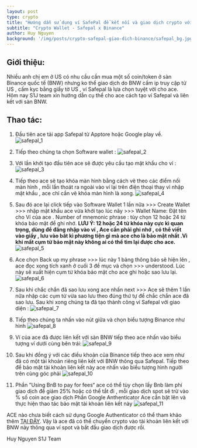 ```yaml
---
layout: post
type: crypto
title: "Hướng dẫn sử dụng ví SafePal để kết nối và giao dịch crypto với sàn Binance quốc tế"
subtitle: "Crypto Wallet - Safepal x Binance"
author: Huy Nguyen
background: '/img/posts/crypto-safepal-giao-dich-binance/safepal_bg.jpg'
---
```


## Giới thiệu:
Nhiều anh chị em ở US có nhu cầu cần mua một số coin/token ở sàn Binance quốc tế (BNW) nhưng ko thể giao dịch do BNW cấm ip truy cập từ US , cấm kyc bằng giấy tờ US , ví Safepal là lựa chọn tuyệt vời cho ace. Hôm nay S1J team xin hướng dẫn cụ thể cho ace cách tạo ví Safepal và liên kết với sàn BNW.

## Thao tác:
1. Đầu tiên ace  tải app Safepal từ Apptore hoặc Google play về.
![safepal_1](/img/posts/crypto-safepal-giao-dich-binance/safepal_1.jpg)

2. Tiếp theo chúng ta chọn Software wallet :
![safepal_2](/img/posts/crypto-safepal-giao-dich-binance/safepal_2.jpg)

3. Với lần khởi tạo đầu tiên ace sẽ được yêu cầu tạo mật khẩu  cho ví :
![safepal_3](/img/posts/crypto-safepal-giao-dich-binance/safepal_3.jpg)

4. Tiếp theo ace sẽ tạo khóa màn hình bằng cách vẽ theo các điểm nối màn hình , mỗi lần thoát ra ngoài vào ví lại trên điện thoại thay vì nhập mật khẩu , ace chỉ cần vẽ khóa màn hình là xong.
![safepal_4](/img/posts/crypto-safepal-giao-dich-binance/safepal_4.jpg)

5. Sau đó ace lại click tiếp vào Software Wallet 1 lần nữa >>>  Create Wallet >>> nhập mật khẩu ace vừa khởi tạo lúc nãy >>> Wallet Name: Đặt tên cho Ví của  ace . Number of mnemonic phrase : tùy chọn 12 hoặc 24 từ khóa bảo mật để ghi nhớ. **LƯU Ý: 12 hoặc 24 từ khóa này cực kì quan trọng, dùng để đăng nhập vào ví , Ace cần phải ghi nhớ , có thể viết vào giấy , lưu vào bât kì phương tiện gì mà ace cho là bảo mật nhất .Vì khi mất cụm từ bảo mật này không ai có thể tìm lại được cho ace.**
![safepal_5](/img/posts/crypto-safepal-giao-dich-binance/safepal_5.jpg)

6. Ace chọn Back up my phrase >>> lúc này 1 bảng thông báo sẽ hiện lên , ace đọc xong tích xanh ở cuối 3 đề mục và chọn >>> understood. Lúc này sẽ xuất hiện cụm từ khóa bảo mật cho ace  ghi hoặc sao lưu lại.
![safepal_6](/img/posts/crypto-safepal-giao-dich-binance/safepal_6.jpg)

7. Sau khi chắc chắn đã sao lưu xong ace nhấn next >>> Ace sẽ thêm 1 lần nữa nhập các cụm từ vừa sao lưu theo đúng thứ tự để chắc chắn ace đã sao lưu. Sau khi xong chúng ta đã tạo thành công ví Safepal với giao diện :
![safepal_7](/img/posts/crypto-safepal-giao-dich-binance/safepal_7.jpg)

8. Tiếp theo chúng ta nhấn vào nút giữa và chọn biểu tượng Binance như hình
![safepal_8](/img/posts/crypto-safepal-giao-dich-binance/safepal_8.jpg)

9. Ví của ace đã được  liên kết với sàn BNW tiếp theo ace nhấn vào biểu tượng ví dưới cùng bên trái:
![safepal_9](/img/posts/crypto-safepal-giao-dich-binance/safepal_9.jpg)

10. Sau khi đồng ý với các điều khoản của Binance  tiếp theo ace xem như đã có một tài khoản riêng liên kết với BNW thông qua Safepal. Tiếp theo để bảo mật tài khoản liên kết này ace nhấn vào biểu tượng hình người trên cùng góc phải
![safepal_10](/img/posts/crypto-safepal-giao-dich-binance/safepal_10.jpg)

11. Phần ”Using BnB to pay for fees“ ace có thể tùy chọn lấy Bnb làm phí giao dịch để giảm 25% hoặc có thể tắt đi , mỗi giao dịch spot sẽ trừ vào  % số coin ace giao dịch
Phần Google Anthenticator  Ace cần bật lên và thực hiện thao tác bảo mật tài khoản liên kết này
![safepal_11](/img/posts/crypto-safepal-giao-dich-binance/safepal_11.jpg)

ACE nào chưa biết cách sử dụng Google Authenticator có thể tham khảo thêm [TẠI ĐÂY](https://streetone.org/2021/10/26/crypto-bao-mat-2FA-voi-coinbase.html).
Vậy là ace đã có thể chuyển crypto vào tài khoản liên kết với BNW này thông qua ví spot và bắt đầu giao dịch được rồi. 

Huy Nguyen S1J Team


